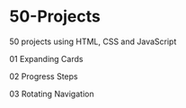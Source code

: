 # 50-Projects

50 projects using HTML, CSS and JavaScript

01 Expanding Cards

02 Progress Steps

03 Rotating Navigation

